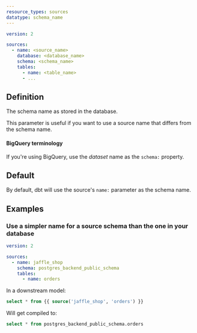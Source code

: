 ```yaml
---
resource_types: sources
datatype: schema_name
---
```


<File name='models/<filename>.yml'>

```yml
version: 2

sources:
  - name: <source_name>
    database: <database_name>
    schema: <schema_name>
    tables:
      - name: <table_name>
      - ...

```

</File>

## Definition
The schema name as stored in the database.

This parameter is useful if you want to use a source name that differs from the schema name.

<Alert type='info'>

#### BigQuery terminology
If you're using BigQuery, use the _dataset_ name as the `schema:` property.

</Alert>

## Default
By default, dbt will use the source's `name:` parameter as the schema name.

## Examples
### Use a simpler name for a source schema than the one in your database

<File name='models/<filename>.yml'>

```yml
version: 2

sources:
  - name: jaffle_shop
    schema: postgres_backend_public_schema
    tables:
      - name: orders

```

</File>


In a downstream model:
```sql
select * from {{ source('jaffle_shop', 'orders') }}
```

Will get compiled to:
```sql
select * from postgres_backend_public_schema.orders
```
